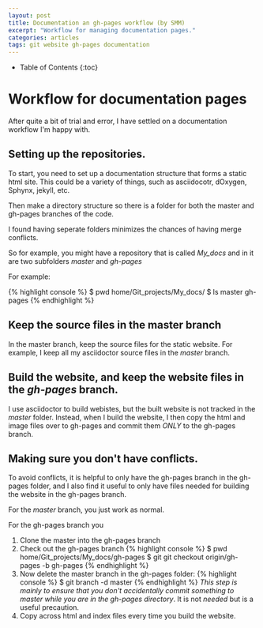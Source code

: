 ```yaml
---
layout: post
title: Documentation an gh-pages workflow (by SMM)
excerpt: "Workflow for managing documentation pages."
categories: articles
tags: git website gh-pages documentation
---
```


* Table of Contents
{:toc}

# Workflow for documentation pages

After quite a bit of trial and error, I have settled on a documentation workflow I'm happy with. 

## Setting up the repositories. 

To start, you need to set up a documentation structure that forms a static html site. 
This could be a variety of things, such as asciidocotr, dOxygen, Sphynx, jekyll, etc. 

Then make a directory structure so there is a folder for both the master and gh-pages branches of the code. 

I found having seperate folders minimizes the chances of having merge conflicts. 

So for example, you might have a repository that is called *My_docs* and in it are two subfolders *master* and *gh-pages*

For example:

{% highlight console %}
$ pwd
home/Git_projects/My_docs/
$ ls
master gh-pages
{% endhighlight %}

## Keep the source files in the master branch

In the master branch, keep the source files for the static website. For example, I keep all my asciidoctor source files in the *master* branch. 

## Build the website, and keep the website files in the *gh-pages* branch. 

I use asciidoctor to build webistes, but the built website is not tracked in the *master* folder. 
Instead, when I build the website, I then copy the html and image files over to gh-pages and commit them *ONLY* to the gh-pages branch. 

## Making sure you don't have conflicts. 

To avoid conflicts, it is helpful to only have the gh-pages branch in the gh-pages folder, and I also find it useful to only have
files needed for building the website in the gh-pages branch. 

For the *master* branch, you just work as normal. 

For the gh-pages branch you
1. Clone the master into the gh-pages branch
2. Check out the gh-pages branch
{% highlight console %}
$ pwd
home/Git_projects/My_docs/gh-pages
$ git git checkout origin/gh-pages -b gh-pages
{% endhighlight %}
3. Now delete the master branch in the gh-pages folder:
{% highlight console %}
$ git branch -d master
{% endhighlight %}
*This step is mainly to ensure that you don't accidentally commit something to master while you are in the gh-pages directory*. 
It is not *needed* but is a useful precaution. 
4. Copy across html and index files every time you build the website. 
